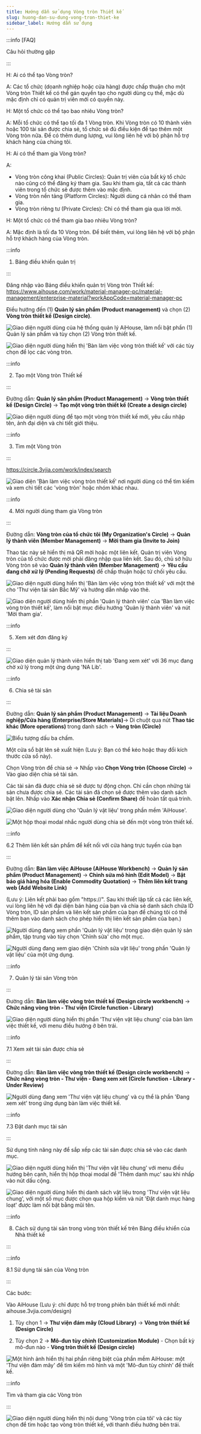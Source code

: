 ```yaml
---
title: Hướng dẫn sử dụng Vòng tròn Thiết kế
slug: huong-dan-su-dung-vong-tron-thiet-ke
sidebar_label: Hướng dẫn sử dụng
---
```


:::info [FAQ]

Câu hỏi thường gặp

:::

H: Ai có thể tạo Vòng tròn?

A: Các tổ chức (doanh nghiệp hoặc cửa hàng) được chấp thuận cho một Vòng tròn Thiết kế có thể gán quyền tạo cho người dùng cụ thể, mặc dù mặc định chỉ có quản trị viên mới có quyền này.

H: Một tổ chức có thể tạo bao nhiêu Vòng tròn?

A: Mỗi tổ chức có thể tạo tối đa 1 Vòng tròn. Khi Vòng tròn có 10 thành viên hoặc 100 tài sản được chia sẻ, tổ chức sẽ đủ điều kiện để tạo thêm một Vòng tròn nữa. Để có thêm dung lượng, vui lòng liên hệ với bộ phận hỗ trợ khách hàng của chúng tôi.

H: Ai có thể tham gia Vòng tròn?

A:
- Vòng tròn công khai (Public Circles): Quản trị viên của bất kỳ tổ chức nào cũng có thể đăng ký tham gia. Sau khi tham gia, tất cả các thành viên trong tổ chức sẽ được thêm vào mặc định.
- Vòng tròn nền tảng (Platform Circles): Người dùng cá nhân có thể tham gia.
- Vòng tròn riêng tư (Private Circles): Chỉ có thể tham gia qua lời mời.

H: Một tổ chức có thể tham gia bao nhiêu Vòng tròn?

A: Mặc định là tối đa 10 Vòng tròn. Để biết thêm, vui lòng liên hệ với bộ phận hỗ trợ khách hàng của Vòng tròn.

:::info

1. Bảng điều khiển quản trị

:::

Đăng nhập vào Bảng điều khiển quản trị Vòng tròn Thiết kế:
https://www.aihouse.com/work/material-manager-pc/material-management/enterprise-material?workAppCode=material-manager-pc

Điều hướng đến (1) **Quản lý sản phẩm (Product management)** và chọn (2) **Vòng tròn thiết kế (Design circle)**.

![Giao diện người dùng của hệ thống quản lý AiHouse, làm nổi bật phần (1) Quản lý sản phẩm và tùy chọn (2) Vòng tròn thiết kế.](https://storage.googleapis.com/jegavn_kb/images/8607ca37-2c6d-4bc9-bfdd-90752caba82c.png)

![Giao diện người dùng hiển thị 'Bàn làm việc vòng tròn thiết kế' với các tùy chọn để lọc các vòng tròn.](https://storage.googleapis.com/jegavn_kb/images/1186c0d7-83e1-42b3-8604-e4fe67e91e14.png)

:::info

2. Tạo một Vòng tròn Thiết kế

:::

Đường dẫn: **Quản lý sản phẩm (Product Management)** → **Vòng tròn thiết kế (Design Circle)** → **Tạo một vòng tròn thiết kế (Create a design circle)**

![Giao diện người dùng để tạo một vòng tròn thiết kế mới, yêu cầu nhập tên, ảnh đại diện và chi tiết giới thiệu.](https://storage.googleapis.com/jegavn_kb/images/31d1d79b-592b-483a-b696-f92a3937a765.png)

:::info

3. Tìm một Vòng tròn

:::

https://circle.3vjia.com/work/index/search

![Giao diện 'Bàn làm việc vòng tròn thiết kế' nơi người dùng có thể tìm kiếm và xem chi tiết các 'vòng tròn' hoặc nhóm khác nhau.](https://storage.googleapis.com/jegavn_kb/images/589a28d8-2f24-46a1-be43-f99b71f2954e.png)

:::info

4. Mời người dùng tham gia Vòng tròn

:::

Đường dẫn: **Vòng tròn của tổ chức tôi (My Organization's Circle)** → **Quản lý thành viên (Member Management)** → **Mời tham gia (Invite to Join)**

Thao tác này sẽ hiển thị mã QR mời hoặc một liên kết. Quản trị viên Vòng tròn của tổ chức được mời phải đăng nhập qua liên kết. Sau đó, chủ sở hữu Vòng tròn sẽ vào **Quản lý thành viên (Member Management)** → **Yêu cầu đang chờ xử lý (Pending Requests)** để chấp thuận hoặc từ chối yêu cầu.

![Giao diện người dùng hiển thị 'Bàn làm việc vòng tròn thiết kế' với một thẻ cho 'Thư viện tài sản Bắc Mỹ' và hướng dẫn nhấp vào thẻ.](https://storage.googleapis.com/jegavn_kb/images/ee9b4bec-e04e-4c58-8cff-25d227e78a84.png)

![Giao diện người dùng hiển thị phần 'Quản lý thành viên' của 'Bàn làm việc vòng tròn thiết kế', làm nổi bật mục điều hướng 'Quản lý thành viên' và nút 'Mời tham gia'.](https://storage.googleapis.com/jegavn_kb/images/a754f90b-5de3-4c9d-a264-b99b857d7f7e.png)

:::info

5. Xem xét đơn đăng ký

:::

![Giao diện quản lý thành viên hiển thị tab 'Đang xem xét' với 36 mục đang chờ xử lý trong một ứng dụng 'NA Lib'.](https://storage.googleapis.com/jegavn_kb/images/0ca8581a-c24e-47c1-90ce-1be658cb8a15.png)

:::info

6. Chia sẻ tài sản

:::

Đường dẫn: **Quản lý sản phẩm (Product Management)** → **Tài liệu Doanh nghiệp/Cửa hàng (Enterprise/Store Materials)**→ Di chuột qua nút **Thao tác khác (More operations)** trong danh sách → **Vòng tròn (Circle)**

![Biểu tượng dấu ba chấm.](https://storage.googleapis.com/jegavn_kb/images/452510365947863059_1686205641535_image.png)

Một cửa sổ bật lên sẽ xuất hiện (Lưu ý: Bạn có thể kéo hoặc thay đổi kích thước cửa sổ này).

Chọn Vòng tròn để chia sẻ → Nhấp vào **Chọn Vòng tròn (Choose Circle)** → Vào giao diện chia sẻ tài sản.

Các tài sản đã được chia sẻ sẽ được tự động chọn. Chỉ cần chọn những tài sản chưa được chia sẻ. Các tài sản đã chọn sẽ được thêm vào danh sách bật lên. Nhấp vào **Xác nhận Chia sẻ (Confirm Share)** để hoàn tất quá trình.

![Giao diện người dùng cho 'Quản lý vật liệu' trong phần mềm 'AiHouse'.](https://storage.googleapis.com/jegavn_kb/images/5a2cbafe-4b0b-4bf2-b67d-78348b8ff29f.png)

![Một hộp thoại modal nhắc người dùng chia sẻ đến một vòng tròn thiết kế.](https://storage.googleapis.com/jegavn_kb/images/0b796390-2ecf-49c4-882d-7f433584f92b.png)

:::info

6.2 Thêm liên kết sản phẩm để kết nối với cửa hàng trực tuyến của bạn

:::

Đường dẫn: **Bàn làm việc AiHouse (AiHouse Workbench)** → **Quản lý sản phẩm (Product Management)** → **Chỉnh sửa mô hình (Edit Model)** → **Bật báo giá hàng hóa (Enable Commodity Quotation)** → **Thêm liên kết trang web (Add Website Link)**

(Lưu ý: Liên kết phải bao gồm "https://". Sau khi thiết lập tất cả các liên kết, vui lòng liên hệ với đại diện bán hàng của bạn và chia sẻ danh sách chứa ID Vòng tròn, ID sản phẩm và liên kết sản phẩm của bạn để chúng tôi có thể thêm bạn vào danh sách cho phép hiển thị liên kết sản phẩm của bạn.)

![Người dùng đang xem phần 'Quản lý vật liệu' trong giao diện quản lý sản phẩm, tập trung vào tùy chọn 'Chỉnh sửa' cho một mục.](https://storage.googleapis.com/jegavn_kb/images/9ab512e4-64eb-4d5f-9296-8eed167edd62.png)

![Người dùng đang xem giao diện 'Chỉnh sửa vật liệu' trong phần 'Quản lý vật liệu' của một ứng dụng.](https://storage.googleapis.com/jegavn_kb/images/2fb69f17-b962-4066-8abd-8f3ca890c562.png)

:::info

7. Quản lý tài sản Vòng tròn

:::

Đường dẫn: **Bàn làm việc vòng tròn thiết kế (Design circle workbench)** → **Chức năng vòng tròn - Thư viện (Circle function - Library)**

![Giao diện người dùng hiển thị phần 'Thư viện vật liệu chung' của bàn làm việc thiết kế, với menu điều hướng ở bên trái.](https://storage.googleapis.com/jegavn_kb/images/fbdd136e-6719-4e44-a944-710405ea0d8b.png)

:::info

7.1 Xem xét tài sản được chia sẻ

:::

Đường dẫn: **Bàn làm việc vòng tròn thiết kế (Design circle workbench)** → **Chức năng vòng tròn - Thư viện - Đang xem xét (Circle function - Library - Under Review)**

![Người dùng đang xem 'Thư viện vật liệu chung' và cụ thể là phần 'Đang xem xét' trong ứng dụng bàn làm việc thiết kế.](https://storage.googleapis.com/jegavn_kb/images/cbd3696c-7767-4566-a592-1ad29dbcf65f.png)

:::info

7.3 Đặt danh mục tài sản

:::

Sử dụng tính năng này để sắp xếp các tài sản được chia sẻ vào các danh mục.

![Giao diện người dùng hiển thị 'Thư viện vật liệu chung' với menu điều hướng bên cạnh, hiển thị hộp thoại modal để 'Thêm danh mục' sau khi nhấp vào nút dấu cộng.](https://storage.googleapis.com/jegavn_kb/images/9a7f2119-87a9-4c8e-be0b-21eeae5565ca.png)

![Giao diện người dùng hiển thị danh sách vật liệu trong 'Thư viện vật liệu chung', với một số mục được chọn qua hộp kiểm và nút 'Đặt danh mục hàng loạt' được làm nổi bật bằng mũi tên.](https://storage.googleapis.com/jegavn_kb/images/14251362-7205-425b-96a1-eb0cd1a3de63.png)

:::info

8. Cách sử dụng tài sản trong vòng tròn thiết kế trên Bảng điều khiển của Nhà thiết kế

:::

:::info

8.1 Sử dụng tài sản của Vòng tròn

:::

Các bước:

Vào AiHouse (Lưu ý: chỉ được hỗ trợ trong phiên bản thiết kế mới nhất: aihouse.3vjia.com/design)

1. Tùy chọn 1 → **Thư viện đám mây (Cloud Library)** → **Vòng tròn thiết kế (Design Circle)**

2. Tùy chọn 2 → **Mô-đun tùy chỉnh (Customization Module)** - Chọn bất kỳ mô-đun nào - **Vòng tròn thiết kế (Design circle)**

![Một hình ảnh hiển thị hai phần riêng biệt của phần mềm AiHouse: một 'Thư viện đám mây' để tìm kiếm mô hình và một 'Mô-đun tùy chỉnh' để thiết kế.](https://storage.googleapis.com/jegavn_kb/images/0c2b1ce3-518b-47c4-b39a-abe440241dcb.png)

:::info

Tìm và tham gia các Vòng tròn

:::

![Giao diện người dùng hiển thị nội dung 'Vòng tròn của tôi' và các tùy chọn để tìm hoặc tạo vòng tròn thiết kế, với thanh điều hướng bên trái.](https://storage.googleapis.com/jegavn_kb/images/ab0dc826-bfc8-4acf-95c6-338a9ebb1bf0.png)
